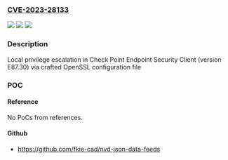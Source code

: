 ### [CVE-2023-28133](https://cve.mitre.org/cgi-bin/cvename.cgi?name=CVE-2023-28133)
![](https://img.shields.io/static/v1?label=Product&message=Harmony%20Endpoint.&color=blue)
![](https://img.shields.io/static/v1?label=Version&message=%3D%20E87.x%20before%20E81.31%20&color=brighgreen)
![](https://img.shields.io/static/v1?label=Vulnerability&message=CWE-732%3A%20Incorrect%20Permission%20Assignment%20for%20Critical%20Resource&color=brighgreen)

### Description

Local privilege escalation in Check Point Endpoint Security Client (version E87.30) via crafted OpenSSL configuration file

### POC

#### Reference
No PoCs from references.

#### Github
- https://github.com/fkie-cad/nvd-json-data-feeds

